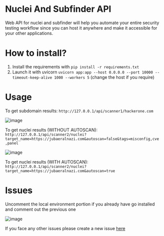 # Nuclei And Subfinder API
Web API for nuclei and subfinder will help you automate your entire security testing workflow since you can host it anywhere and make it accessible for your other applications.

# How to install?

1. Install the requirements with `pip install -r requirements.txt`
2. Launch it with uvicorn `uvicorn app:app --host 0.0.0.0 --port 10000 --timeout-keep-alive 1000 --workers 5` (change the host if you require)

# Usage

To get subdomain results: `http://127.0.0.1/api/scanner1/hackerone.com`

![image](https://user-images.githubusercontent.com/97327489/189568953-12b5af33-19ce-489d-817e-ee79191e54bb.png)


To get nuclei results (WITHOUT AUTOSCAN): `http://127.0.0.1/api/scanner2/nuclei?target_name=https://jubaeralnazi.com&autoscan=false&tags=misconfig,cve,panel`

![image](https://user-images.githubusercontent.com/97327489/189568842-52aee7f9-dd85-421e-9fca-5f2a384d913e.png)


To get nuclei results (WITH AUTOSCAN): `http://127.0.0.1/api/scanner2/nuclei?target_name=https://jubaeralnazi.com&autoscan=true`

# Issues

Uncomment the local environment portion if you already have go installed and comment out the previous one

![image](https://user-images.githubusercontent.com/97327489/189793211-2fcd3a7f-e012-4b62-9056-1c6ffe578f09.png)

If you face any other issues please create a new issue [here](https://github.com/h33tlit/Nuclei-and-Subfinder-API/issues)
